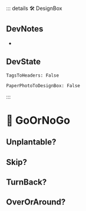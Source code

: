 ::: details 🛠 <dev>DesignBox</dev>

## DevNotes

-

## DevState

`TagsToHeaders: False`

`PaperPhotoToDesignBox: False`

:::

# 💜 <neuro>GoOrNoGo </neuro>

## Unplantable?

## Skip?

## TurnBack?

## OverOrAround?
